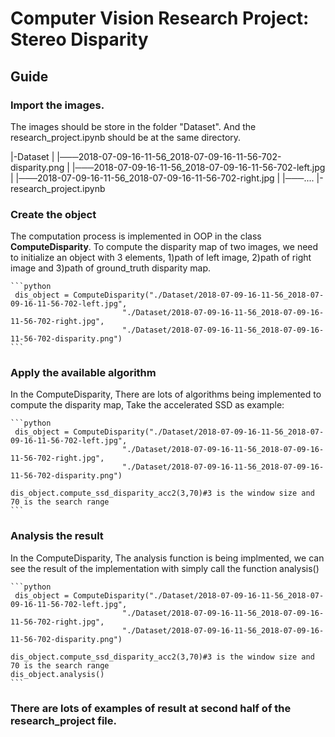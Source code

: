 # Computer Vision Research Project: Stereo Disparity
 
## Guide
### Import the images.
The images should be store in the folder "Dataset". And the research_project.ipynb should be at the same directory.
 
|-Dataset
|  |───2018-07-09-16-11-56_2018-07-09-16-11-56-702-disparity.png
|  |───2018-07-09-16-11-56_2018-07-09-16-11-56-702-left.jpg
|  |───2018-07-09-16-11-56_2018-07-09-16-11-56-702-right.jpg
|  |───....
|-research_project.ipynb
 
### Create the object
The computation process is implemented in OOP in the class **ComputeDisparity**. To compute the disparity map of two images, we need to initialize an object with 3 elements, 1)path of left image, 2)path of right image and 3)path of ground_truth disparity map.
 
    ```python
     dis_object = ComputeDisparity("./Dataset/2018-07-09-16-11-56_2018-07-09-16-11-56-702-left.jpg",
                             "./Dataset/2018-07-09-16-11-56_2018-07-09-16-11-56-702-right.jpg", 
                             "./Dataset/2018-07-09-16-11-56_2018-07-09-16-11-56-702-disparity.png")
    ```

### Apply the available algorithm 
In the ComputeDisparity, There are lots of algorithms being implemented to compute the disparity map, Take the accelerated SSD as example:

    ```python
     dis_object = ComputeDisparity("./Dataset/2018-07-09-16-11-56_2018-07-09-16-11-56-702-left.jpg",
                             "./Dataset/2018-07-09-16-11-56_2018-07-09-16-11-56-702-right.jpg", 
                             "./Dataset/2018-07-09-16-11-56_2018-07-09-16-11-56-702-disparity.png")

    dis_object.compute_ssd_disparity_acc2(3,70)#3 is the window size and 70 is the search range
    ```

### Analysis the result 
In the ComputeDisparity, The analysis function is being implmented, we can see the result of the implementation with simply call the function analysis()

    ```python
     dis_object = ComputeDisparity("./Dataset/2018-07-09-16-11-56_2018-07-09-16-11-56-702-left.jpg",
                             "./Dataset/2018-07-09-16-11-56_2018-07-09-16-11-56-702-right.jpg", 
                             "./Dataset/2018-07-09-16-11-56_2018-07-09-16-11-56-702-disparity.png")

    dis_object.compute_ssd_disparity_acc2(3,70)#3 is the window size and 70 is the search range
    dis_object.analysis()
    ```

### There are lots of examples of result at second half of the research_project file.



